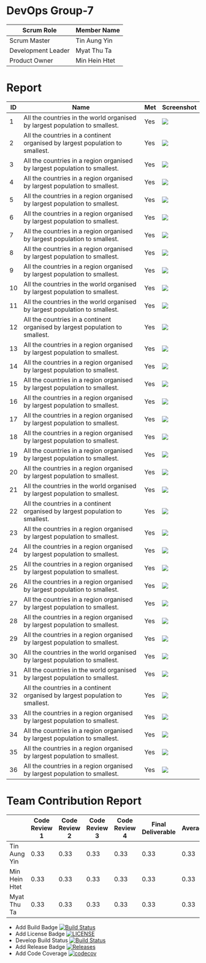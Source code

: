 # DevOps Group-7

| Scrum Role  | Member Name |
| ------------- | ------------- |
| Scrum Master | Tin Aung Yin |
| Development Leader | Myat Thu Ta |
| Product Owner  | Min Hein Htet |
# Report 
| ID | Name | Met | Screenshot |
| --- | --- | --- | --- |
| 1 | All the countries in the world organised by largest population to smallest. | Yes | ![](screenshot/city_1.PNG) |
| 2 | All the countries in a continent organised by largest population to smallest. | Yes | ![](screenshot/2.png) |
| 3 | All the countries in a region organised by largest population to smallest. | Yes | ![](screenshot/3.png) |
| 4 | All the countries in a region organised by largest population to smallest. | Yes | ![](screenshot/3.png) |
| 5 | All the countries in a region organised by largest population to smallest. | Yes | ![](screenshot/3.png) |
| 6 | All the countries in a region organised by largest population to smallest. | Yes | ![](screenshot/3.png) |
| 7 | All the countries in a region organised by largest population to smallest. | Yes | ![](screenshot/3.png) |
| 8 | All the countries in a region organised by largest population to smallest. | Yes | ![](screenshot/3.png) |
| 9 | All the countries in a region organised by largest population to smallest. | Yes | ![](screenshot/3.png) |
| 10 | All the countries in the world organised by largest population to smallest. | Yes | ![](screenshot/city_1.PNG) |
| 11 | All the countries in the world organised by largest population to smallest. | Yes | ![](screenshot/city_1.PNG) |
| 12 | All the countries in a continent organised by largest population to smallest. | Yes | ![](screenshot/2.png) |
| 13 | All the countries in a region organised by largest population to smallest. | Yes | ![](screenshot/3.png) |
| 14 | All the countries in a region organised by largest population to smallest. | Yes | ![](screenshot/3.png) |
| 15 | All the countries in a region organised by largest population to smallest. | Yes | ![](screenshot/3.png) |
| 16 | All the countries in a region organised by largest population to smallest. | Yes | ![](screenshot/3.png) |
| 17 | All the countries in a region organised by largest population to smallest. | Yes | ![](screenshot/3.png) |
| 18 | All the countries in a region organised by largest population to smallest. | Yes | ![](screenshot/3.png) |
| 19 | All the countries in a region organised by largest population to smallest. | Yes | ![](screenshot/3.png) |
| 20 | All the countries in a region organised by largest population to smallest. | Yes | ![](screenshot/3.png) |
| 21 | All the countries in the world organised by largest population to smallest. | Yes | ![](screenshot/city_1.PNG) |
| 22 | All the countries in a continent organised by largest population to smallest. | Yes | ![](screenshot/2.png) |
| 23 | All the countries in a region organised by largest population to smallest. | Yes | ![](screenshot/3.png) |
| 24 | All the countries in a region organised by largest population to smallest. | Yes | ![](screenshot/3.png) |
| 25 | All the countries in a region organised by largest population to smallest. | Yes | ![](screenshot/3.png) |
| 26 | All the countries in a region organised by largest population to smallest. | Yes | ![](screenshot/3.png) |
| 27 | All the countries in a region organised by largest population to smallest. | Yes | ![](screenshot/3.png) |
| 28 | All the countries in a region organised by largest population to smallest. | Yes | ![](screenshot/3.png) |
| 29 | All the countries in a region organised by largest population to smallest. | Yes | ![](screenshot/3.png) |
| 30 | All the countries in the world organised by largest population to smallest. | Yes | ![](screenshot/city_1.PNG) |
| 31 | All the countries in the world organised by largest population to smallest. | Yes | ![](screenshot/city_1.PNG) |
| 32 | All the countries in a continent organised by largest population to smallest. | Yes | ![](screenshot/2.png) |
| 33 | All the countries in a region organised by largest population to smallest. | Yes | ![](screenshot/3.png) |
| 34 | All the countries in a region organised by largest population to smallest. | Yes | ![](screenshot/3.png) |
| 35 | All the countries in a region organised by largest population to smallest. | Yes | ![](screenshot/3.png) |
| 36 | All the countries in a region organised by largest population to smallest. | Yes | ![](screenshot/3.png) |

# Team Contribution Report 
|      | Code Review 1 | Code Review 2 | Code Review 3 | Code Review 4 | Final Deliverable | Average |
|------|---------------|---------------|---------------|---------------|-------------------|-------|
| Tin Aung Yin | 0.33 | 0.33 | 0.33 | 0.33 | 0.33 | 0.33 |
| Min Hein Htet | 0.33 | 0.33 | 0.33 | 0.33 | 0.33 | 0.33 |
| Myat Thu Ta | 0.33 | 0.33 | 0.33 | 0.33 | 0.33 | 0.33 |



- Add Build Badge [![Build Status](https://travis-ci.org/devops-set09623/Group-7.svg?branch=master)](https://travis-ci.org/devops-set09623/Group-7)
- Add License Badge [![LICENSE](https://img.shields.io/github/license/devops-set09623/Group-7.svg?style=flat-square)](https://github.com/devops-set09623/Group-7/blob/master/LICENSE)
- Develop Build Status [![Build Status](https://travis-ci.org/devops-set09623/Group-7.svg?branch=develop)](https://travis-ci.org/devops-set09623/Group-7)
- Add Release Badge [![Releases](https://img.shields.io/github/release/devops-set09623/Group-7/all.svg?style=flat-square)](https://github.com/devops-set09623/Group-7/releases)
- Add Code Coverage [![codecov](https://codecov.io/gh/devops-set09623/Group-7/branch/develop/graph/badge.svg)](https://codecov.io/gh/devops-set09623/Group-7)
